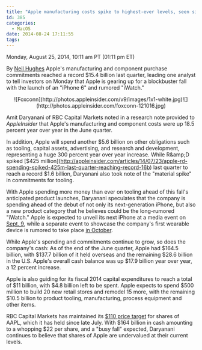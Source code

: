 ```yaml
---
title: "Apple manufacturing costs spike to highest-ever levels, seen signaling huge 'iPhone 6' & 'iWatch' launches"
id: 385
categories:
  - MacOS
date: 2014-08-24 17:11:55
tags:
---
```


<div readability="56">

 Monday, August 25, 2014, 10:11 am PT (01:11 pm ET) 

 By [Neil Hughes](mailto:neil@appleinsider.com)
<span>Apple's manufacturing and component purchase commitments reached a record $15.4 billion last quarter, leading one analyst to tell investors on Monday that Apple is gearing up for a blockbuster fall with the launch of an "iPhone 6" and rumored "iWatch."

</span>

<div align="center">
<div>![Foxconn](http://photos.appleinsider.com/v9/images/1x1-white.jpg)<noscript>![](http://photos.appleinsider.com/foxconn-121016.jpg)</noscript></div></div>

Amit Daryanani of RBC Capital Markets noted in a research note provided to _AppleInsider_ that Apple's manufacturing and component costs were up 18.5 percent year over year in the June quarter.

In addition, Apple will spend another $5.6 billion on other obligations such as tooling, capital assets, advertising, and research and development, representing a huge 300 percent year over year increase. While R&amp;D spiked [$425 million](http://appleinsider.com/articles/14/07/23/apple-rd-spending-spiked-425m-last-quarter-reaching-record-16b) last quarter to reach a record $1.6 billion, Daryanani also took note of the "material spike" in commitments for tooling.

With Apple spending more money than ever on tooling ahead of this fall's anticipated product launches, Daryanani speculates that the company is spending ahead of the debut of not only its next-generation iPhone, but also a new product category that he believes could be the long-rumored "iWatch." Apple is expected to unveil its next iPhone at a media event on [Sept. 9](http://appleinsider.com/articles/14/08/05/apple-to-hold-iphone-6-media-event-on-sept-9-report), while a separate event to showcase the company's first wearable device is rumored to take place [in October](http://appleinsider.com/articles/14/06/06/apples-first-wearable-device-affirmed-to-be-on-track-for-october-debut).

While Apple's spending and commitments continue to grow, so does the company's cash: As of the end of the June quarter, Apple had $164.5 billion, with $137.7 billion of it held overseas and the remaining $28.6 billion in the U.S. Apple's overall cash balance was up $17.9 billion year over year, a 12 percent increase.

Apple is also guiding for its fiscal 2014 capital expenditures to reach a total of $11 billion, with $4.8 billion left to be spent. Apple expects to spend $500 million to build 20 new retail stores and remodel 15 more, with the remaining $10.5 billion to product tooling, manufacturing, process equipment and other items.

RBC Capital Markets has maintained its [$110 price target](http://appleinsider.com/articles/14/07/23/rbc-ups-apple-price-target-to-110-in-anticipation-of-busy-fall-for-iphone-iwatch) for shares of AAPL, which it has held since late July. With $164 billion in cash amounting to a whopping $22 per share, and a "busy fall" expected, Daryanani continues to believe that shares of Apple are undervalued at their current levels. 
</div>